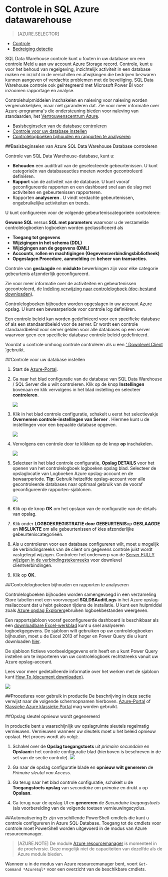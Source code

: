 <properties
   pageTitle="Controle in SQL Azure datawarehouse | Microsoft Azure"
   description="Aan de slag met Azure SQL Data Warehouse controle"
   services="sql-data-warehouse"
   documentationCenter=""
   authors="ronortloff"
   manager="barbkess"
   editor=""/>

<tags
   ms.service="sql-data-warehouse"
   ms.workload="data-management"
   ms.tgt_pltfrm="na"
   ms.devlang="na"
   ms.topic="article"
   ms.date="09/24/2016" 
   ms.author="rortloff;barbkess;sonyama"/>

# <a name="auditing-in-azure-sql-data-warehouse"></a>Controle in SQL Azure datawarehouse

> [AZURE.SELECTOR]
- [Controle](sql-data-warehouse-auditing-overview.md)
- [Bedreiging detectie](sql-data-warehouse-security-threat-detection.md)

SQL Data Warehouse controle kunt u fouten in uw database om een controle Meld u aan uw account Azure Storage record. Controle, kunt u voor het behoud van regelgeving, inzichtelijk activiteit in een database maken en inzicht in de verschillen en afwijkingen die bedrijven bezwaren kunnen aangeven of verdachte problemen met de beveiliging. SQL Data Warehouse controle ook geïntegreerd met Microsoft Power BI voor inzoomen rapportage en analyse.

Controlehulpmiddelen inschakelen en naleving voor naleving worden vergemakkelijken, maar niet garanderen dat. Zie voor meer informatie over Azure-programma's die ondersteuning bieden voor naleving van standaarden, het <a href="http://azure.microsoft.com/support/trust-center/compliance/" target="_blank">Vertrouwenscentrum Azure</a>.

+ [Basisbeginselen van de database controleren]
+ [Controle voor uw database instellen]
+ [Controlelogboeken bijhouden en rapporten te analyseren]

##<a id="subheading-1"></a>Basisbeginselen van Azure SQL Data Warehouse Database controleren


Controle van SQL Data Warehouse-database, kunt u:

- **Behouden** een audittrail van de geselecteerde gebeurtenissen. U kunt categorieën van databaseacties moeten worden gecontroleerd definiëren.
- **Rapport** van de activiteit van de database. U kunt vooraf geconfigureerde rapporten en een dashboard snel aan de slag met activiteiten en gebeurtenissen rapporteren.
- Rapporten **analyseren** . U vindt verdachte gebeurtenissen, ongebruikelijke activiteiten en trends.

U kunt configureren voor de volgende gebeurteniscategorieën controleren:

**Gewone SQL** versus **SQL met parameters** waarvoor u de verzamelde controlelogboeken logboeken worden geclassificeerd als  

- **Toegang tot gegevens**
- **Wijzigingen in het schema (DDL)**
- **Wijzigingen aan de gegevens (DML)**
- **Accounts, rollen en machtigingen (Gegevensverbindingsbibliotheek)**
- **Opgeslagen Procedure**, **aanmelding** en **beheer van transacties**.

Controle van **geslaagde** en **mislukte** bewerkingen zijn voor elke categorie gebeurtenis afzonderlijk geconfigureerd.

Zie voor meer informatie over de activiteiten en gebeurtenissen gecontroleerd, de <a href="http://go.microsoft.com/fwlink/?LinkId=506733" target="_blank">Indeling verwijzing naar controlelogboek (doc-bestand downloaden)</a>.

Controlelogboeken bijhouden worden opgeslagen in uw account Azure opslag. U kunt een bewaarperiode voor controle log definiëren.

Een controle beleid kan worden gedefinieerd voor een specifieke database of als een standaardbeleid voor de server. Er wordt een controle standaardbeleid voor server gelden voor alle databases op een server waarvoor geen een specifieke database controle beleid gedefinieerd.

Voordat u controle omhoog controle controleren als u een [' Downlevel Client '](sql-data-warehouse-auditing-downlevel-clients.md)gebruikt.


##<a id="subheading-2"></a>Controle voor uw database instellen

1. Start de <a href="https://portal.azure.com" target="_blank">Azure-Portal</a>.

2. Ga naar het blad configuratie van de database van SQL Data Warehouse / SQL Server die u wilt controleren. Klik op de knop **Instellingen** bovenaan en klik vervolgens in het blad instelling en selecteer **controleren**.

    ![][1]

3. Klik in het blad controle configuratie, schakelt u eerst het selectievakje **Overnemen controle-instellingen van Server** . Hiermee kunt u de instellingen voor een bepaalde database opgeven.

    ![][2]

4. Vervolgens een controle door te klikken op de knop **op** inschakelen.

    ![][3]

5. Selecteer in het blad controle configuratie, **Opslag DETAILS** voor het openen van het controlelogboek logboeken opslag blad. Selecteer de opslaglocatie van Logboeken Azure opslag-account en de bewaarperiode. **Tip:** Gebruik hetzelfde opslag-account voor alle gecontroleerde databases naar optimaal gebruik van de vooraf geconfigureerde rapporten-sjablonen.

    ![][4]

6. Klik op de knop **OK** om het opslaan van de configuratie van de details van opslag.


7. Klik onder **LOGBOEKREGISTRATIE door GEBEURTENIS**op **GESLAAGDE** en **MISLUKTE** om alle gebeurtenissen of kies afzonderlijke gebeurteniscategorieën.


8. Als u controleren voor een database configureren wilt, moet u mogelijk de verbindingsreeks van de client om gegevens controle juist wordt vastgelegd wijzigen. Controleer het onderwerp van de [Server FULLY wijzigen in de verbindingstekenreeks](sql-data-warehouse-auditing-downlevel-clients.md) voor downlevel clientverbindingen.

9. Klik op **OK**.


##<a id="subheading-3">Controlelogboeken bijhouden en rapporten te analyseren</a>

Controlelogboeken bijhouden worden samengevoegd in een verzameling Store tabellen met een voorvoegsel **SQLDBAuditLogs** in het Azure opslag-mailaccount dat u hebt gekozen tijdens de installatie. U kunt een hulpmiddel zoals <a href="http://azurestorageexplorer.codeplex.com/" target="_blank">Azure opslag Explorer</a>gebruiken logboekbestanden weergeven.

Een rapportsjabloon vooraf geconfigureerde dashboard is beschikbaar als een <a href="http://go.microsoft.com/fwlink/?LinkId=403540" target="_blank">downloadbare Excel-werkblad</a> kunt u snel analyseren logboekgegevens. De sjabloon wilt gebruiken op uw controlelogboeken bijhouden, moet u de Excel 2013 of hoger en Power Query die u kunt downloaden <a href="http://www.microsoft.com/download/details.aspx?id=39379">hier</a>.

De sjabloon fictieve voorbeeldgegevens erin heeft en u kunt Power Query instellen om te importeren van uw controlelogboek rechtstreeks vanuit uw Azure opslag-account.

Lees voor meer gedetailleerde informatie over het werken met de sjabloon kunt <a href="http://go.microsoft.com/fwlink/?LinkId=506731">How To (document downloaden)</a>.

![][5]


##<a id="subheading-4">Procedures voor gebruik in productie</a>
De beschrijving in deze sectie verwijst naar de volgende schermopnamen hierboven. <a href="https://portal.azure.com" target="_blank">Azure-Portal</a> of <a href= "https://manage.windowsazure.com/" target="_bank">Klassieke Azure klassieke Portal</a> mag worden gebruikt.


##<a id="subheading-5"></a>Opslag sleutel opnieuw wordt gegenereerd

In productie bent u waarschijnlijk uw opslagruimte sleutels regelmatig vernieuwen. Vernieuwen wanneer uw sleutels moet u het beleid opnieuw opslaat. Het proces wordt als volgt:.


1. Schakel over de **Opslag toegangstoets** uit *primaire* *secundaire* en **Opslaan**in het controle configuratie blad (hierboven is beschreven in de set van de sectie controle).
![][4]
2. Ga naar de opslag configuratie blade en **opnieuw wilt genereren** de *Primaire sleutel van Access*.

3. Ga terug naar het blad controle configuratie, schakelt u de **Toegangstoets opslag** van *secundaire* om *primaire* en drukt u op **Opslaan**.

4. Ga terug naar de opslag UI en **genereren** de *Secundaire toegangstoets* (als voorbereiding van de volgende toetsen vernieuwingscyclus.

##<a id="subheading-6"></a>Automatisering
Er zijn verschillende PowerShell-cmdlets die kunt u controle configureren in Azure SQL-Database. Toegang tot de cmdlets voor controle moet PowerShell worden uitgevoerd in de modus van Azure resourcemanager.

> [AZURE.NOTE] De module [Azure resourcemanager](https://msdn.microsoft.com/library/dn654592.aspx) is momenteel in de proefversie. Deze mogelijk niet de capaciteiten van dezelfde als de Azure module bieden.

Wanneer u in de modus van Azure resourcemanager bent, voert `Get-Command *AzureSql*` voor een overzicht van de beschikbare cmdlets.


<!--Anchors-->
[Basisbeginselen van de database controleren]: #subheading-1
[Controle voor uw database instellen]: #subheading-2
[Controlelogboeken bijhouden en rapporten te analyseren]: #subheading-3


<!--Image references-->
[1]: ./media/sql-data-warehouse-auditing-overview/sql-data-warehouse-auditing.png
[2]: ./media/sql-data-warehouse-auditing-overview/sql-data-warehouse-auditing-inherit.png
[3]: ./media/sql-data-warehouse-auditing-overview/sql-data-warehouse-auditing-enable.png
[4]: ./media/sql-data-warehouse-auditing-overview/sql-data-warehouse-auditing-storage-account.png
[5]: ./media/sql-data-warehouse-auditing-overview/sql-data-warehouse-auditing-dashboard.png


<!--Link references-->
